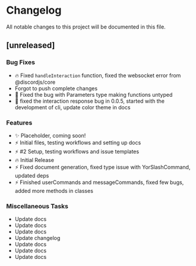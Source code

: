 # Changelog

All notable changes to this project will be documented in this file.

## [unreleased]

### Bug Fixes

- :fire: Fixed `handleInteraction` function, fixed the websocket error from @discordjs/core
- Forgot to push complete changes
- :bug: Fixed the bug with Parameters type making functions untyped
- :bug: fixed the interaction response bug in 0.0.5, started with the development of cli, update color theme in docs

### Features

- :sparkles: Placeholder, coming soon!
- :zap: Initial files, testing workflows and setting up docs
- :zap: #2 Setup, testing workflows and issue templates
- :fire: Initial Release
- :zap: Fixed document generation, fixed type issue with YorSlashCommand, updated deps
- :zap: Finished userCommands and messageCommands, fixed few bugs, added more methods in classes

### Miscellaneous Tasks

- Update docs
- Update docs
- Update docs
- Update changelog
- Update docs
- Update docs
- Update docs

<!-- generated by git-cliff -->
